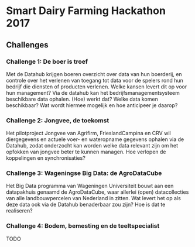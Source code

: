 # Smart Dairy Farming Hackathon 2017

## Challenges

### Challenge 1: De boer is troef

Met de Datahub krijgen boeren overzicht over data van hun boerderij, en controle over het verlenen van toegang tot data voor de spelers rond hun bedrijf die diensten of producten verlenen. Welke kansen levert dit op voor hun management? Via de datahub kan het bedrijfsmanagementsysteem beschikbare data ophalen. (Hoe) werkt dat? Welke data komen beschikbaar? Wat wordt hiermee mogelijk en hoe anticipeer je daarop?

### Challenge 2: Jongvee, de toekomst

Het pilotproject Jongvee van Agrifirm, FrieslandCampina en CRV wil diergegevens en actuele voer- en wateropname gegevens ophalen via de Datahub, zodat onderzocht kan worden welke data relevant zijn om het opfokken van jongvee beter te kunnen managen. Hoe verlopen de koppelingen en synchronisaties?

### Challenge 3: Wageningse Big Data: de AgroDataCube

Het Big Data programma van Wageningen Universiteit bouwt aan een datapakhuis genaamd de AgroDataCube, waar allerlei (open) datacollecties van alle landbouwpercelen van Nederland in zitten. Wat levert het op als deze data ook via de Datahub benaderbaar zou zijn? Hoe is dat te realiseren?

### Challenge 4: Bodem, bemesting en de teeltspecialist
TODO
